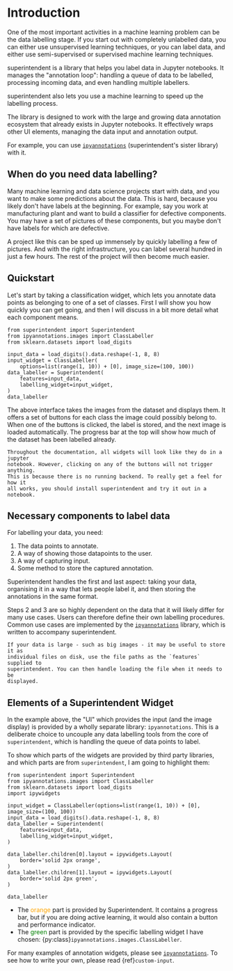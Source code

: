 # Introduction

One of the most important activities in a machine learning problem can be the
data labelling stage. If you start out with completely unlabelled data, you can
either use unsupervised learning techniques, or you can label data, and either
use semi-supervised or supervised machine learning techniques.

superintendent is a library that helps you label data in Jupyter notebooks. It
manages the "annotation loop": handling a queue of data to be labelled,
processing incoming data, and even handling multiple labellers.

superintendent also lets you use a machine learning to speed up the labelling
process.

The library is designed to work with the large and growing data annotation
ecosystem that already exists in Jupyter notebooks. It effectively wraps other
UI elements, managing the data input and annotation output.

For example, you can use
[`ipyannotations`](https://ipyannotations.readthedocs.io) (superintendent's
sister library) with it.

## When do you need data labelling?

Many machine learning and data science projects start with data, and you want
to make some predictions about the data. This is hard, because you likely don't
have labels at the beginning. For example, say you work at manufacturing plant
and want to build a classifier for defective components. You may have a set of
pictures of these components, but you maybe don't have labels for which are
defective.

A project like this can be sped up immensely by quickly labelling a few of
pictures. And with the right infrastructure, you can label several hundred in
just a few hours. The rest of the project will then become much easier.

## Quickstart

Let's start by taking a classification widget, which lets you annotate data
points as belonging to one of a set of classes. First I will show you how
quickly you can get going, and then I will discuss in a bit more detail what
each component means.

```{jupyter-execute}
from superintendent import Superintendent
from ipyannotations.images import ClassLabeller
from sklearn.datasets import load_digits

input_data = load_digits().data.reshape(-1, 8, 8)
input_widget = ClassLabeller(
    options=list(range(1, 10)) + [0], image_size=(100, 100))
data_labeller = Superintendent(
    features=input_data,
    labelling_widget=input_widget,
)
data_labeller
```

The above interface takes the images from the dataset and displays them. It
offers a set of buttons for each class the image could possibly belong to. When
one of the buttons is clicked, the label is stored, and the next image is loaded
automatically. The progress bar at the top will show how much of the dataset
has been labelled already.

```{note}
Throughout the documentation, all widgets will look like they do in a jupyter
notebook. However, clicking on any of the buttons will not trigger anything.
This is because there is no running backend. To really get a feel for how it
all works, you should install superintendent and try it out in a notebook.
```

## Necessary components to label data

For labelling your data, you need:

1. The data points to annotate.
2. A way of showing those datapoints to the user.
3. A way of capturing input.
4. Some method to store the captured annotation.

Superintendent handles the first and last aspect: taking your data, organising
it in a way that lets people label it, and then storing the annotations in the
same format.

Steps 2 and 3 are so highly dependent on the data that it will likely differ
for many use cases. Users can therefore define their own labelling procedures.
Common use cases are implemented by the
[`ipyannotations`](https://ipyannotations.readthedocs.io) library, which is
written to accompany superintendent.

<!-- You provide your input data to the `Superintendent` class using the `features`
argument. This has to be a sequence, but it _can_ be any type of sequence. In
the above example, I provide it as a numpy array, but a list would also work, as
long as all elements of the sequence are JSON encodeable [^jsonref]. This is
because Superintendent stores the data in a database (which, by default, is
in-memory).

[^jsonref]: Superintendent provides special JSON encoding methods for numpy
    arrays and pandas DataFrames, as these are very common in data science. -->

```{note}
If your data is large - such as big images - it may be useful to store it as
individual files on disk, use the file paths as the `features` supplied to
superintendent. You can then handle loading the file when it needs to be
displayed.
```

## Elements of a Superintendent Widget

In the example above, the "UI" which provides the input (and the image display)
is provided by a wholly separate library: `ipyannotations`. This is a deliberate
choice to uncouple any data labelling tools from the core of `superintendent`,
which is handling the queue of data points to label.

To show which parts of the widgets are provided by third party libraries, and
which parts are from `superintendent`, I am going to highlight them:

```{jupyter-execute}
from superintendent import Superintendent
from ipyannotations.images import ClassLabeller
from sklearn.datasets import load_digits
import ipywidgets

input_widget = ClassLabeller(options=list(range(1, 10)) + [0], image_size=(100, 100))
input_data = load_digits().data.reshape(-1, 8, 8)
data_labeller = Superintendent(
    features=input_data,
    labelling_widget=input_widget,
)

data_labeller.children[0].layout = ipywidgets.Layout(
    border='solid 2px orange',
)
data_labeller.children[1].layout = ipywidgets.Layout(
    border='solid 2px green',
)

data_labeller
```

- The <span style="color:orange">orange</span> part is provided by
  Superintendent. It contains a progress bar, but if you are doing active
  learning, it would also contain a button and performance indicator.
- The <span style="color:green">green</span> part is provided by the specific
  labelling widget I have chosen:
  {py:class}`ipyannotations.images.ClassLabeller`.

For many examples of annotation widgets, please see
[`ipyannotations`](https://ipyannotations.readthedocs.io). To see how to
write your own, please read {ref}`custom-input`.
